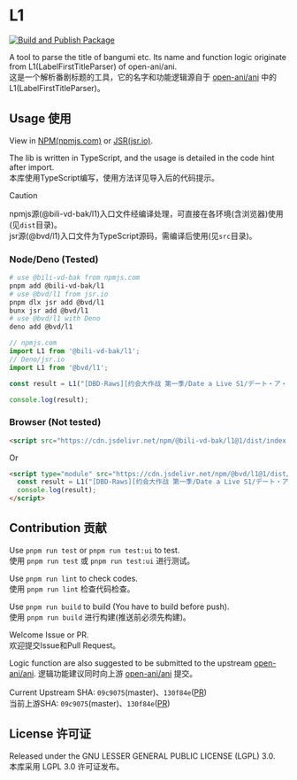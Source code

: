 # L1

[![Build and Publish Package](https://github.com/bili-vd-bak/L1/actions/workflows/release.yml/badge.svg)](https://github.com/bili-vd-bak/L1/actions/workflows/release.yml)  

A tool to parse the title of bangumi etc. Its name and function logic originate from L1(LabelFirstTitleParser) of open-ani/ani.  
这是一个解析番剧标题的工具，它的名字和功能逻辑源自于 [open-ani/ani](https://github.com/open-ani/ani) 中的L1(LabelFirstTitleParser)。  

## Usage 使用

View in [NPM(npmjs.com)](https://www.npmjs.com/package/@bili-vd-bak/l1) or [JSR(jsr.io)](https://jsr.io/@bvd/l1).  

The lib is written in TypeScript, and the usage is detailed in the code hint after import.  
本库使用TypeScript编写，使用方法详见导入后的代码提示。  

> [!CAUTION]  
npmjs源(@bili-vd-bak/l1)入口文件经编译处理，可直接在各环境(含浏览器)使用(见`dist`目录)。  
jsr源(@bvd/l1)入口文件为TypeScript源码，需编译后使用(见`src`目录)。  

### Node/Deno (Tested)

```sh
# use @bili-vd-bak from npmjs.com
pnpm add @bili-vd-bak/l1
# use @bvd/l1 from jsr.io
pnpm dlx jsr add @bvd/l1
bunx jsr add @bvd/l1
# use @bvd/l1 with Deno
deno add @bvd/l1
```

```ts
// npmjs.com
import L1 from '@bili-vd-bak/l1';
// Deno/jsr.io
import L1 from '@bvd/l1';

const result = L1("[DBD-Raws][约会大作战 第一季/Date a Live S1/デート・ア・ライブ][导演剪辑版/Director's Cut/ディレクターズカット版][01-12TV全集+OAD][1080P][BDRip][HEVC-10bit][简繁外挂][FLAC][MKV]");

console.log(result);
```

### Browser (Not tested)

```html
<script src="https://cdn.jsdelivr.net/npm/@bili-vd-bak/l1@1/dist/index.min.js"></script>
```

Or

```html
<script type="module" src="https://cdn.jsdelivr.net/npm/@bvd/l1@1/dist/index.js">
  const result = L1("[DBD-Raws][约会大作战 第一季/Date a Live S1/デート・ア・ライブ][导演剪辑版/Director's Cut/ディレクターズカット版][01-12TV全集+OAD][1080P][BDRip][HEVC-10bit][简繁外挂][FLAC][MKV]");
  console.log(result);
</script>
```

## Contribution 贡献

Use `pnpm run test` or `pnpm run test:ui` to test.  
使用 `pnpm run test` 或 `pnpm run test:ui` 进行测试。  

Use `pnpm run lint` to check codes.  
使用 `pnpm run lint` 检查代码检查。  

Use `pnpm run build` to build (You have to build before push).  
使用 `pnpm run build` 进行构建(推送前必须先构建)。  

Welcome Issue or PR.  
欢迎提交Issue和Pull Request。  

Logic function are also suggested to be submitted to the upstream [open-ani/ani](https://github.com/open-ani/ani).
逻辑功能建议同时向上游 [open-ani/ani](https://github.com/open-ani/ani) 提交。  

Current Upstream SHA: `09c9075`(master)、`130f84e`([PR](https://github.com/open-ani/ani/pull/672/commits/130f84e764cd0cf8e5a86396faee7bf87a5416f1))  
当前上游SHA: `09c9075`(master)、`130f84e`([PR](https://github.com/open-ani/ani/pull/672/commits/130f84e764cd0cf8e5a86396faee7bf87a5416f1))  

## License 许可证

Released under the GNU LESSER GENERAL PUBLIC LICENSE (LGPL) 3.0.  
本库采用 LGPL 3.0 许可证发布。  
